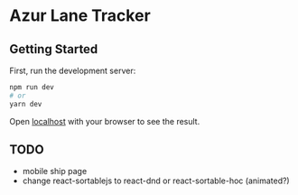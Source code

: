 # Azur Lane Tracker

## Getting Started

First, run the development server:

```bash
npm run dev
# or
yarn dev
```

Open [localhost](http://localhost:3000) with your browser to see the result.

## TODO

* mobile ship page
* change react-sortablejs to react-dnd or react-sortable-hoc (animated?)
